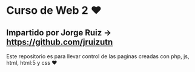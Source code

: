 # Curso de Web 2 :heart:

## Impartido por Jorge Ruiz -> https://github.com/jruizutn

Este repositorio es para llevar control de las paginas creadas con php, js, html, html:5 y css :heart:
